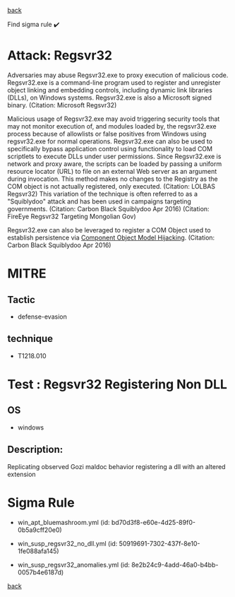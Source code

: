 
[back](../index.md)

Find sigma rule :heavy_check_mark: 

# Attack: Regsvr32 

Adversaries may abuse Regsvr32.exe to proxy execution of malicious code. Regsvr32.exe is a command-line program used to register and unregister object linking and embedding controls, including dynamic link libraries (DLLs), on Windows systems. Regsvr32.exe is also a Microsoft signed binary. (Citation: Microsoft Regsvr32)

Malicious usage of Regsvr32.exe may avoid triggering security tools that may not monitor execution of, and modules loaded by, the regsvr32.exe process because of allowlists or false positives from Windows using regsvr32.exe for normal operations. Regsvr32.exe can also be used to specifically bypass application control using functionality to load COM scriptlets to execute DLLs under user permissions. Since Regsvr32.exe is network and proxy aware, the scripts can be loaded by passing a uniform resource locator (URL) to file on an external Web server as an argument during invocation. This method makes no changes to the Registry as the COM object is not actually registered, only executed. (Citation: LOLBAS Regsvr32) This variation of the technique is often referred to as a "Squiblydoo" attack and has been used in campaigns targeting governments. (Citation: Carbon Black Squiblydoo Apr 2016) (Citation: FireEye Regsvr32 Targeting Mongolian Gov)

Regsvr32.exe can also be leveraged to register a COM Object used to establish persistence via [Component Object Model Hijacking](https://attack.mitre.org/techniques/T1546/015). (Citation: Carbon Black Squiblydoo Apr 2016)

# MITRE
## Tactic
  - defense-evasion


## technique
  - T1218.010


# Test : Regsvr32 Registering Non DLL
## OS
  - windows


## Description:
Replicating observed Gozi maldoc behavior registering a dll with an altered extension


# Sigma Rule
 - win_apt_bluemashroom.yml (id: bd70d3f8-e60e-4d25-89f0-0b5a9cff20e0)

 - win_susp_regsvr32_no_dll.yml (id: 50919691-7302-437f-8e10-1fe088afa145)

 - win_susp_regsvr32_anomalies.yml (id: 8e2b24c9-4add-46a0-b4bb-0057b4e6187d)



[back](../index.md)
